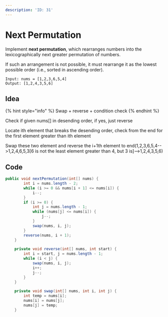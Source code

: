 ```yaml
---
description: 'ID: 31'
---
```


# Next Permutation

Implement **next permutation**, which rearranges numbers into the lexicographically next greater permutation of numbers.

If such an arrangement is not possible, it must rearrange it as the lowest possible order (i.e., sorted in ascending order).

```
Input: nums = [1,2,3,6,5,4]
Output: [1,2,4,3,5,6]
```

## Idea

{% hint style="info" %}
Swap + reverse + condition check
{% endhint %}

Check if given nums\[] in desending order, if yes, just reverse

Locate ith element that breaks the desending order, check from the end for the first element greater than ith element

Swap these two element and reverse the i+1th element to end(1,2,3,6,5,4-->1,2,4,6,5,3\[6 is not the least element greater than 4, but 3 is]-->1,2,4,3,5,6)

## Code

```java
public void nextPermutation(int[] nums) {
        int i = nums.length - 2;
        while (i >= 0 && nums[i + 1] <= nums[i]) {
            i--;
        }
        if (i >= 0) {
            int j = nums.length - 1;
            while (nums[j] <= nums[i]) {
                j--;
            }
            swap(nums, i, j);
        }
        reverse(nums, i + 1);
    }

    private void reverse(int[] nums, int start) {
        int i = start, j = nums.length - 1;
        while (i < j) {
            swap(nums, i, j);
            i++;
            j--;
        }
    }

    private void swap(int[] nums, int i, int j) {
        int temp = nums[i];
        nums[i] = nums[j];
        nums[j] = temp;
    }
```
